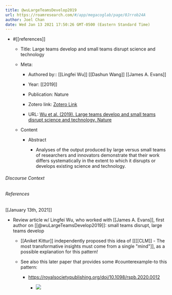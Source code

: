 ```yaml
---
title: @wuLargeTeamsDevelop2019
url: https://roamresearch.com/#/app/megacoglab/page/0Jrrob24A
author: Joel Chan
date: Wed Jan 13 2021 17:50:26 GMT-0500 (Eastern Standard Time)
---
```


- #[[references]]

    - Title: Large teams develop and small teams disrupt science and technology

    - Meta:

        - Authored by:: [[Lingfei Wu]] [[Dashun Wang]] [[James A. Evans]]

        - Year: [[2019]]

        - Publication: Nature

        - Zotero link: [Zotero Link](zotero://select/items/1_I93DCZYI)

        - URL: [Wu et al. (2019). Large teams develop and small teams disrupt science and technology. Nature](https://www.nature.com/articles/s41586-019-0941-9)

    - Content

        - Abstract

            - Analyses of the output produced by large versus small teams of researchers and innovators demonstrate that their work differs systematically in the extent to which it disrupts or develops existing science and technology.

###### Discourse Context



###### References

[[January 13th, 2021]]

- Review article w/ Lingfei Wu, who worked with [[James A. Evans]], first author on [[@wuLargeTeamsDevelop2019]]: small teams disrupt, large teams develop

    - [[Aniket Kittur]] independently proposed this idea of [[[[CLM]] - The most transformative insights must come from a single "mind"]], as a possible explanation for this pattern!

    - See also this later paper that provides some #counterexample-to this pattern:

        - https://royalsocietypublishing.org/doi/10.1098/rspb.2020.0012

            - ![](https://firebasestorage.googleapis.com/v0/b/firescript-577a2.appspot.com/o/imgs%2Fapp%2Fmegacoglab%2F73_6ll24iM.png?alt=media&token=59a12e5d-07c9-4480-8371-06c764171b0f)
